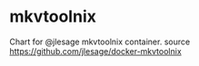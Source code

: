 # mkvtoolnix

Chart for @jlesage mkvtoolnix container.
source <https://github.com/jlesage/docker-mkvtoolnix>
